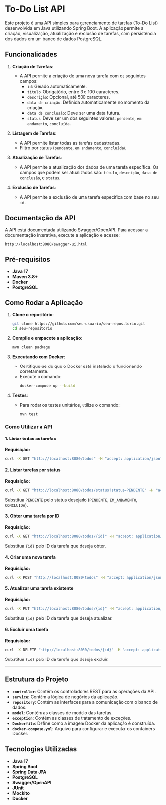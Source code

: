 # To-Do List API

Este projeto é uma API simples para gerenciamento de tarefas (To-Do List) desenvolvida em Java utilizando Spring Boot. A aplicação permite a criação, visualização, atualização e exclusão de tarefas, com persistência dos dados em um banco de dados PostgreSQL. 

## Funcionalidades

1. **Criação de Tarefas**:
   - A API permite a criação de uma nova tarefa com os seguintes campos:
     - `id`: Gerado automaticamente.
     - `título`: Obrigatório, entre 3 e 100 caracteres.
     - `descrição`: Opcional, até 500 caracteres.
     - `data de criação`: Definida automaticamente no momento da criação.
     - `data de conclusão`: Deve ser uma data futura.
     - `status`: Deve ser um dos seguintes valores: `pendente`, `em andamento`, `concluída`.

2. **Listagem de Tarefas**:
   - A API permite listar todas as tarefas cadastradas.
   - Filtro por status (`pendente`, `em andamento`, `concluída`).

3. **Atualização de Tarefas**:
   - A API permite a atualização dos dados de uma tarefa específica. Os campos que podem ser atualizados são: `título`, `descrição`, `data de conclusão`, e `status`.

4. **Exclusão de Tarefas**:
   - A API permite a exclusão de uma tarefa específica com base no seu `id`.

## Documentação da API

A API está documentada utilizando Swagger/OpenAPI. Para acessar a documentação interativa, execute a aplicação e acesse:

```
http://localhost:8080/swagger-ui.html
```

## Pré-requisitos

- **Java 17**
- **Maven 3.8+**
- **Docker**
- **PostgreSQL**

## Como Rodar a Aplicação

1. **Clone o repositório**:
   ```bash
   git clone https://github.com/seu-usuario/seu-repositorio.git
   cd seu-repositorio
   ```

2. **Compile e empacote a aplicação**:
   ```bash
   mvn clean package
   ```

3. **Executando com Docker**:
   - Certifique-se de que o Docker está instalado e funcionando corretamente.
   - Execute o comando:
     ```bash
     docker-compose up --build
     ```

4. **Testes**:
   - Para rodar os testes unitários, utilize o comando:
     ```bash
     mvn test
     ```


### Como Utilizar a API

#### 1. Listar todas as tarefas

**Requisição:**

```bash
curl -X GET "http://localhost:8080/todos" -H "accept: application/json"
```

#### 2. Listar tarefas por status

**Requisição:**

```bash
curl -X GET "http://localhost:8080/todos/status?status=PENDENTE" -H "accept: application/json"
```

Substitua `PENDENTE` pelo status desejado (`PENDENTE`, `EM_ANDAMENTO`, `CONCLUIDA`).

#### 3. Obter uma tarefa por ID

**Requisição:**

```bash
curl -X GET "http://localhost:8080/todos/{id}" -H "accept: application/json"
```

Substitua `{id}` pelo ID da tarefa que deseja obter.

#### 4. Criar uma nova tarefa

**Requisição:**

```bash
curl -X POST "http://localhost:8080/todos" -H "accept: application/json" -H "Content-Type: application/json" -d "{ \"titulo\": \"Nova Tarefa\", \"descricao\": \"Descrição da tarefa\", \"dataConclusao\": \"2024-12-31\", \"status\": \"PENDENTE\"}"
```

#### 5. Atualizar uma tarefa existente

**Requisição:**

```bash
curl -X PUT "http://localhost:8080/todos/{id}" -H "accept: application/json" -H "Content-Type: application/json" -d "{ \"titulo\": \"Tarefa Atualizada\", \"descricao\": \"Descrição atualizada\", \"dataConclusao\": \"2024-12-31\", \"status\": \"EM_ANDAMENTO\"}"
```

Substitua `{id}` pelo ID da tarefa que deseja atualizar.

#### 6. Excluir uma tarefa

**Requisição:**

```bash
curl -X DELETE "http://localhost:8080/todos/{id}" -H "accept: application/json"
```

Substitua `{id}` pelo ID da tarefa que deseja excluir.

---


## Estrutura do Projeto

- **`controller`**: Contém os controladores REST para as operações da API.
- **`service`**: Contém a lógica de negócios da aplicação.
- **`repository`**: Contém as interfaces para a comunicação com o banco de dados.
- **`model`**: Contém as classes de modelo das tarefas.
- **`exception`**: Contém as classes de tratamento de exceções.
- **`Dockerfile`**: Define como a imagem Docker da aplicação é construída.
- **`docker-compose.yml`**: Arquivo para configurar e executar os containers Docker.

## Tecnologias Utilizadas

- **Java 17**
- **Spring Boot**
- **Spring Data JPA**
- **PostgreSQL**
- **Swagger/OpenAPI**
- **JUnit**
- **Mockito**
- **Docker**
